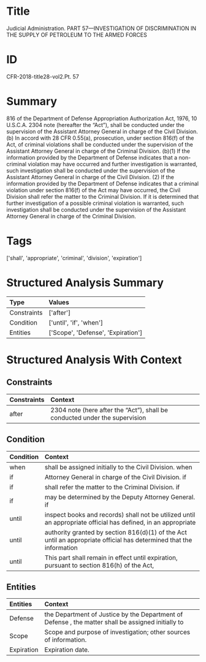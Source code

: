 # Title

 Judicial Administration. PART 57—INVESTIGATION OF DISCRIMINATION IN THE SUPPLY OF PETROLEUM TO THE ARMED FORCES


# ID

 CFR-2018-title28-vol2.Pt. 57


# Summary

816 of the Department of Defense Appropriation Authorization Act, 1976, 10 U.S.C.A. 2304 note (hereafter the &#8220;Act&#8221;), shall be conducted under the supervision of the Assistant Attorney General in charge of the Civil Division.
(b) In accord with 28 CFR 0.55(a), prosecution, under section 816(f) of the Act, of criminal violations shall be conducted under the supervision of the Assistant Attorney General in charge of the Criminal Division.
(b)(1) If the information provided by the Department of Defense indicates that a non-criminal violation may have occurred and further investigation is warranted, such investigation shall be conducted under the supervision of the Assistant Attorney General in charge of the Civil Division.
(2) If the information provided by the Department of Defense indicates that a criminal violation under section 816(f) of the Act may have occurred, the Civil Division shall refer the matter to the Criminal Division.
If it is determined that further investigation of a possible criminal violation is warranted, such investigation shall be conducted under the supervision of the Assistant Attorney General in charge of the Criminal Division.


# Tags

['shall', 'appropriate', 'criminal', 'division', 'expiration']


# Structured Analysis Summary

| Type        | Values                             |
|:------------|:-----------------------------------|
| Constraints | ['after']                          |
| Condition   | ['until', 'if', 'when']            |
| Entities    | ['Scope', 'Defense', 'Expiration'] |


# Structured Analysis With Context

 


## Constraints

| Constraints   | Context                                                                                |
|:--------------|:---------------------------------------------------------------------------------------|
| after         | 2304 note (here after the &#8220;Act&#8221;), shall be conducted under the supervision |


## Condition

| Condition   | Context                                                                                                             |
|:------------|:--------------------------------------------------------------------------------------------------------------------|
| when        | shall be assigned initially to the Civil Division. when                                                             |
| if          | Attorney General in charge of the Civil Division. if                                                                |
| if          | shall refer the matter to the Criminal Division. if                                                                 |
| if          | may be determined by the Deputy Attorney General. if                                                                |
| until       | inspect books and records) shall not be utilized until an appropriate official has defined, in an appropriate       |
| until       | authority granted by section 816(d)(1) of the Act until an appropriate official has determined that the information |
| until       | This part shall remain in effect  until expiration, pursuant to section 816(h) of the Act,                          |


## Entities

| Entities   | Context                                                                                            |
|:-----------|:---------------------------------------------------------------------------------------------------|
| Defense    | the Department of Justice by the Department of Defense , the matter shall be assigned initially to |
| Scope      | Scope  and purpose of investigation; other sources of information.                                 |
| Expiration | Expiration  date.                                                                                  |


